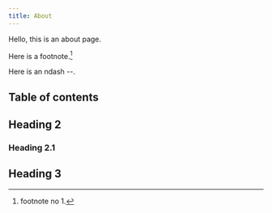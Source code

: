 ```yaml
---
title: About
---
```


Hello, this is an about page.

Here is a footnote.[^1]

Here is an ndash --.

[^1]: footnote no 1.

## Table of contents

## Heading 2

### Heading 2.1

## Heading 3
